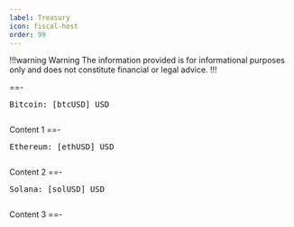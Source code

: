 ```yaml
---
label: Treasury
icon: fiscal-host
order: 99
---
```

!!!warning Warning
The information provided is for informational purposes only and does not constitute financial or legal advice.
!!!

==- <pre id="btc">Bitcoin: [btcUSD] USD </pre> <pre id="bar-1"></pre>
Content 1
==- <pre id="eth">Ethereum: [ethUSD] USD </pre> <pre id="bar-2"></pre>
Content 2
==- <pre id="sol">Solana: [solUSD] USD </pre> <pre id="bar-3"></pre>
Content 3
==-

<script>
    // Function to create the bar string based on percentage and container width
    function createBar(percentage, containerWidth) {
      // Ensure percentage is between 0 and 100
      const clampedPercentage = Math.max(0, Math.min(100, percentage));

      // Calculate the number of blocks that fit in the available width
      const blockWidth = 10; // width of each block in pixels (adjust this value as needed)
      const totalBlocks = Math.floor(containerWidth / blockWidth); // total number of blocks that fit within the width

      // Calculate the number of "▓" (filled) and "░" (empty) blocks
      const filledBlocks = Math.floor((clampedPercentage / 100) * totalBlocks);
      const emptyBlocks = totalBlocks - filledBlocks;

      // Create the bar string using the blocks
      const bar = '▓'.repeat(filledBlocks) + '░'.repeat(emptyBlocks);

      return bar;
    }

    // Function to update the bars with different percentages
    function updateBars(percentages) {
      // Loop through the percentages and update each bar
      percentages.forEach((percentage, index) => {
        const barId = `bar-${index + 1}`; // ID format: bar-1, bar-2, etc.
        const bar = document.getElementById(barId);

        if (bar) {
          // Get the container width for each bar
          const containerWidth = bar.offsetWidth;
          
          // Update the bar's text content with the generated bar
          bar.textContent = createBar(percentage, containerWidth);
        }
      });
    }

    // Example usage: Update bars with different percentages
    updateBars([30, 50, 70, 90]); // Array of different percentages for each bar

    // Optional: Recalculate and update bars when the window is resized
    window.addEventListener('resize', () => {
      updateBars([30, 50, 70, 90]); // You can adjust these percentages as needed
    });
  </script>
